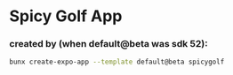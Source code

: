 # Spicy Golf App

### created by (when default@beta was sdk 52):
```bash
bunx create-expo-app --template default@beta spicygolf
```
